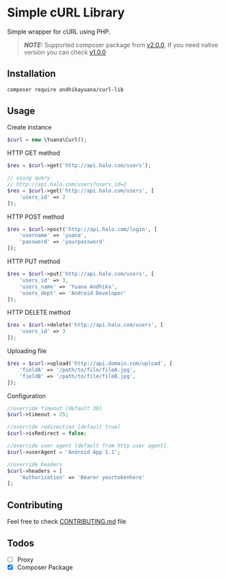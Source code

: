 # Simple cURL Library

Simple wrapper for cURL using PHP.

> **_NOTE:_**  Supported composer package from [v2.0.0](https://github.com/andhikayuana/curl-lib/tree/v2.0.0), If you need native version you can check [v1.0.0](https://github.com/andhikayuana/curl-lib/tree/v1.0.0)

## Installation

```bash
composer require andhikayuana/curl-lib
```


## Usage

Create instance
```php
$curl = new \Yuana\Curl();
```

HTTP GET method
```php
$res = $curl->get('http://api.halo.com/users');

// using query
// http://api.halo.com/users?users_id=2
$res = $curl->get('http://api.halo.com/users', [
    'users_id' => 2
]);
```

HTTP POST method
```php
$res = $curl->post('http://api.halo.com/login', [
    'username' => 'yuana',
    'password' => 'yourpassword'
]);
```

HTTP PUT method
```php
$res = $curl->put('http://api.halo.com/users', [
    'users_id' => 3,
    'users_name' => 'Yuana Andhika',
    'users_dept' => 'Android Developer'
]);
```

HTTP DELETE method
```php
$res = $curl->delete('http://api.halo.com/users', [
    'users_id' => 3
]);
```

Uploading file
```php
$res = $curl->upload('http://api.domain.com/upload', [
    'fieldA' => '/path/to/file/fileA.jpg',
    'fieldB' => '/path/to/file/fileB.jpg',
]);
```

Configuration
```php
//override timeout [default 30]
$curl->timeout = 25;

//override redirection [default true]
$curl->isRedirect = false;

//override user agent [default from http user agent]
$curl->userAgent = 'Android App 1.1';

//override headers
$curl->headers = [
    'Authorization' => 'Bearer yourtokenhere'
];
```

## Contributing

Feel free to check [CONTRIBUTING.md](./CONTRIBUTING.md) file

## Todos

- [ ] Proxy
- [x] Composer Package